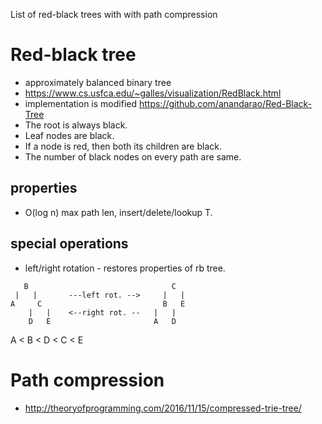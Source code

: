 
List of red-black trees with with path compression

# Red-black tree
* approximately balanced binary tree
* https://www.cs.usfca.edu/~galles/visualization/RedBlack.html
* implementation is modified https://github.com/anandarao/Red-Black-Tree 
* The root is always black.
* Leaf nodes are black.
* If a node is red, then both its children are black.
* The number of black nodes on every path are same.

## properties
* O(log n) max path len, insert/delete/lookup T.

## special operations
* left/right rotation - restores properties of rb tree.
```
   B                                C
 |   |       ---left rot. -->     |   |
A     C                           B   E
    |   |    <--right rot. --   |   |
    D   E                       A   D
```
A < B < D < C < E


# Path compression
* http://theoryofprogramming.com/2016/11/15/compressed-trie-tree/
